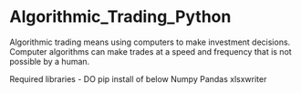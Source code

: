 # Algorithmic_Trading_Python
Algorithmic trading means using computers to make investment decisions. Computer algorithms can make trades at a speed and frequency that is not possible by a human.

Required libraries - DO pip install of below
Numpy
Pandas
xlsxwriter


